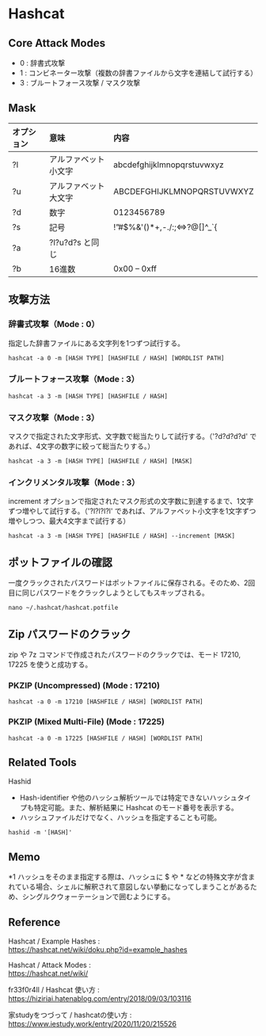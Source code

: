 # Hashcat

## Core Attack Modes
- 0 : 辞書式攻撃
- 1 : コンビネーター攻撃（複数の辞書ファイルから文字を連結して試行する）
- 3 : ブルートフォース攻撃 / マスク攻撃

## Mask
| オプション   | 意味             | 内容                              |
|:-----------|:-----------------|:---------------------------------|
| ?l         | アルファベット小文字 | abcdefghijklmnopqrstuvwxyz       |
| ?u         | アルファベット大文字 | ABCDEFGHIJKLMNOPQRSTUVWXYZ       |
| ?d         | 数字              | 0123456789                       |
| ?s         | 記号              | !”#$%&'()*+,-./:;<=>?@[\]^_`{|}~ |
| ?a         | ?l?u?d?s と同じ   |                                  |
| ?b         | 16進数            | 0x00 – 0xff                      |

## 攻撃方法
### 辞書式攻撃（Mode : 0）
指定した辞書ファイルにある文字列を1つずつ試行する。
```
hashcat -a 0 -m [HASH TYPE] [HASHFILE / HASH] [WORDLIST PATH]
```

### ブルートフォース攻撃（Mode : 3）
```
hashcat -a 3 -m [HASH TYPE] [HASHFILE / HASH]
```

### マスク攻撃（Mode : 3）
マスクで指定された文字形式、文字数で総当たりして試行する。（'?d?d?d?d' であれば、4文字の数字に絞って総当たりする。）
```
hashcat -a 3 -m [HASH TYPE] [HASHFILE / HASH] [MASK]
```

### インクリメンタル攻撃（Mode : 3）
increment オプションで指定されたマスク形式の文字数に到達するまで、1文字ずつ増やして試行する。（'?l?l?l?l' であれば、アルファベット小文字を1文字ずつ増やしつつ、最大4文字まで試行する）  
```
hashcat -a 3 -m [HASH TYPE] [HASHFILE / HASH] --increment [MASK]
```

## ポットファイルの確認
一度クラックされたパスワードはポットファイルに保存される。そのため、2回目に同じパスワードをクラックしようとしてもスキップされる。
```
nano ~/.hashcat/hashcat.potfile
```

## Zip パスワードのクラック
zip や 7z コマンドで作成されたパスワードのクラックでは、モード 17210, 17225 を使うと成功する。

### PKZIP (Uncompressed) (Mode : 17210)
```
hashcat -a 0 -m 17210 [HASHFILE / HASH] [WORDLIST PATH]
```

### PKZIP (Mixed Multi-File) (Mode : 17225)
```
hashcat -a 0 -m 17225 [HASHFILE / HASH] [WORDLIST PATH]
```

## Related Tools
Hashid  
- Hash-identifier や他のハッシュ解析ツールでは特定できないハッシュタイプも特定可能。また、解析結果に Hashcat のモード番号を表示する。
- ハッシュファイルだけでなく、ハッシュを指定することも可能。
```
hashid -m '[HASH]'
```

## Memo
*1 ハッシュをそのまま指定する際は、ハッシュに $ や * などの特殊文字が含まれている場合、シェルに解釈されて意図しない挙動になってしまうことがあるため、シングルクウォーテーションで囲むようにする。  

## Reference
Hashcat / Example Hashes :  
https://hashcat.net/wiki/doku.php?id=example_hashes

Hashcat / Attack Modes :  
https://hashcat.net/wiki/

fr33f0r4ll / Hashcat 使い方 :  
https://hiziriai.hatenablog.com/entry/2018/09/03/103116

家studyをつづって / hashcatの使い方 :  
https://www.iestudy.work/entry/2020/11/20/215526
